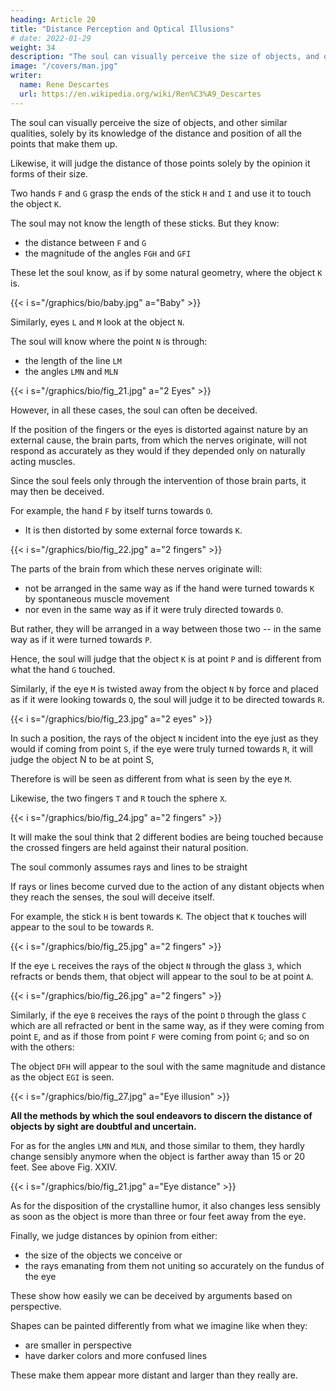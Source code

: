```yaml
---
heading: Article 20
title: "Distance Perception and Optical Illusions"
# date: 2022-01-29
weight: 34
description: "The soul can visually perceive the size of objects, and other similar qualities"
image: "/covers/man.jpg"
writer:
  name: Rene Descartes
  url: https://en.wikipedia.org/wiki/Ren%C3%A9_Descartes
---
```



The soul can visually perceive the size of objects, and other similar qualities, solely by its knowledge of the distance and position of all the points that make them up.

Likewise, it will judge the distance of those points solely by the opinion it forms of their size.


Two hands `F` and `G` grasp the ends of the stick `H` and `I` and use it to touch the object `K`.

The soul may not know the length of these sticks. But they know:
- the distance between `F` and `G`
- the magnitude of the angles `FGH` and `GFI`

These let the soul know, as if by some natural geometry, where the object `K` is. 

{{< i s="/graphics/bio/baby.jpg" a="Baby" >}}


Similarly, eyes `L` and `M` look at the object `N`.

The soul will know where the point `N` is through:
- the length of the line `LM`
- the angles `LMN` and `MLN`

{{< i s="/graphics/bio/fig_21.jpg" a="2 Eyes" >}}


However, in all these cases, the soul can often be deceived.

If the position of the fingers or the eyes is distorted against nature by an external cause, the brain parts, from which the nerves originate, will not respond as accurately as they would if they depended only on naturally acting muscles.

Since the soul feels only through the intervention of those brain parts, it may then be deceived.

 <!-- as shown in Figure XXV. -->


For example, the hand `F` by itself turns towards `O`.
- It is then distorted by some external force towards `K`.

{{< i s="/graphics/bio/fig_22.jpg" a="2 fingers" >}}

The parts of the brain from which these nerves originate will:
- not be arranged in the same way as if the hand were turned towards `K` by spontaneous muscle movement
- nor even in the same way as if it were truly directed towards `O`. 

But rather, they will be arranged in a way between those two -- in the same way as if it were turned towards `P`.

<!-- as depicted in Figure XXVI, -->
Hence, the soul will judge that the object `K` is at point `P` and is different from what the hand `G` touched.


Similarly, if the eye `M` is twisted away from the object `N` by force and placed as if it were looking towards `Q`, the soul will judge it to be directed towards `R`. 

{{< i s="/graphics/bio/fig_23.jpg" a="2 eyes" >}}

In such a position, the rays of the object `N` incident into the eye just as they would if coming from point `S`, if the eye were truly turned towards `R`, it will judge the object N to be at point S,

Therefore is will be seen as different from what is seen by the eye `M`. 


Likewise, the two fingers `T` and `R` touch the sphere `X`. 

{{< i s="/graphics/bio/fig_24.jpg" a="2 fingers" >}}

It will make the soul think that 2 different bodies are being touched because the crossed fingers are held against their natural position. 


The soul commonly assumes rays and lines to be straight

If rays or lines become curved due to the action of any distant objects when they reach the senses, the soul will deceive itself.

For example, the stick `H` is bent towards `K`. The object that `K` touches will appear to the soul to be towards `R`. 

{{< i s="/graphics/bio/fig_25.jpg" a="2 fingers" >}}



If the eye `L` receives the rays of the object `N` through the glass `3`, which refracts or bends them, that object will appear to the soul to be at point `A`. 

{{< i s="/graphics/bio/fig_26.jpg" a="2 fingers" >}}


Similarly, if the eye `B` receives the rays of the point `D` through the glass `C` which are all refracted or bent in the same way, as if they were coming from point `E`, and as if those from point `F` were coming from point `G`; and so on with the others: 

The object `DFH` will appear to the soul with the same magnitude and distance as the object `EGI` is seen. 

{{< i s="/graphics/bio/fig_27.jpg" a="Eye illusion" >}}


**All the methods by which the soul endeavors to discern the distance of objects by sight are doubtful and uncertain.**

For as for the angles `LMN` and `MLN`, and those similar to them, they hardly change sensibly anymore when the object is farther away than 15 or 20 feet. See above Fig. XXIV.

{{< i s="/graphics/bio/fig_21.jpg" a="Eye distance" >}}

As for the disposition of the crystalline humor, it also changes less sensibly as soon as the object is more than three or four feet away from the eye. 


Finally, we judge distances by opinion from either:
- the size of the objects we conceive or
- the rays emanating from them not uniting so accurately on the fundus of the eye

These show how easily we can be deceived by arguments based on perspective. 

Shapes can be painted differently from what we imagine like when they:
- are smaller in perspective
- have darker colors and more confused lines

These make them appear more distant and larger than they really are.
